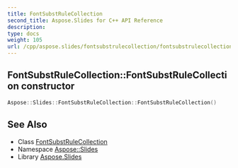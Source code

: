 ```yaml
---
title: FontSubstRuleCollection
second_title: Aspose.Slides for C++ API Reference
description: 
type: docs
weight: 105
url: /cpp/aspose.slides/fontsubstrulecollection/fontsubstrulecollection/
---
```

## FontSubstRuleCollection::FontSubstRuleCollection constructor




```cpp
Aspose::Slides::FontSubstRuleCollection::FontSubstRuleCollection()
```

## See Also

* Class [FontSubstRuleCollection](../)
* Namespace [Aspose::Slides](../../)
* Library [Aspose.Slides](../../../)
